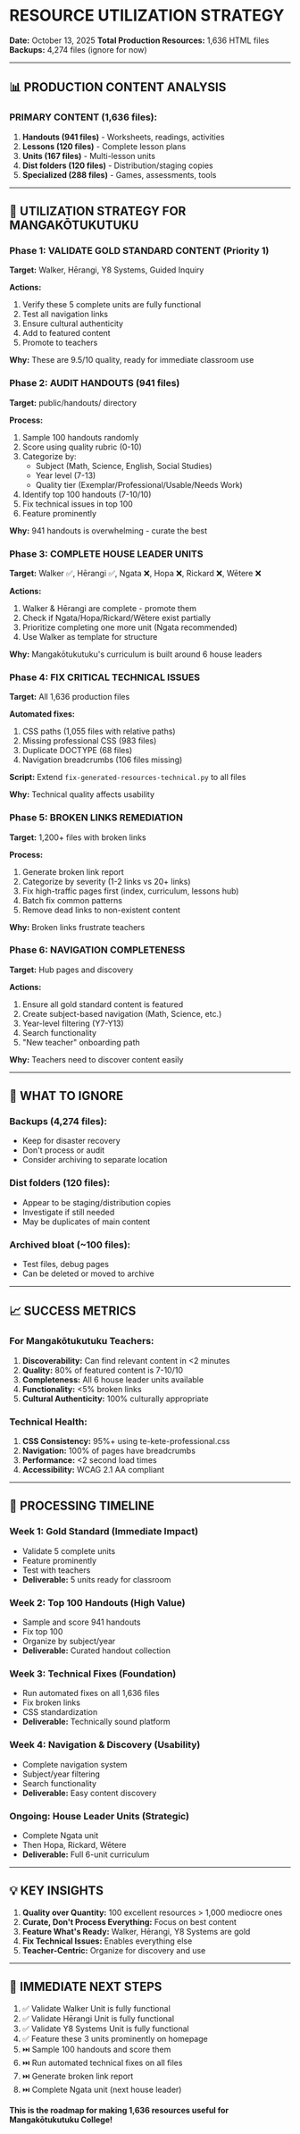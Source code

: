 # RESOURCE UTILIZATION STRATEGY
**Date:** October 13, 2025
**Total Production Resources:** 1,636 HTML files
**Backups:** 4,274 files (ignore for now)

---

## 📊 PRODUCTION CONTENT ANALYSIS

### PRIMARY CONTENT (1,636 files):
1. **Handouts (941 files)** - Worksheets, readings, activities
2. **Lessons (120 files)** - Complete lesson plans
3. **Units (167 files)** - Multi-lesson units
4. **Dist folders (120 files)** - Distribution/staging copies
5. **Specialized (288 files)** - Games, assessments, tools

---

## 🎯 UTILIZATION STRATEGY FOR MANGAKŌTUKUTUKU

### Phase 1: VALIDATE GOLD STANDARD CONTENT (Priority 1)
**Target:** Walker, Hērangi, Y8 Systems, Guided Inquiry

**Actions:**
1. Verify these 5 complete units are fully functional
2. Test all navigation links
3. Ensure cultural authenticity
4. Add to featured content
5. Promote to teachers

**Why:** These are 9.5/10 quality, ready for immediate classroom use

### Phase 2: AUDIT HANDOUTS (941 files)
**Target:** public/handouts/ directory

**Process:**
1. Sample 100 handouts randomly
2. Score using quality rubric (0-10)
3. Categorize by:
   - Subject (Math, Science, English, Social Studies)
   - Year level (7-13)
   - Quality tier (Exemplar/Professional/Usable/Needs Work)
4. Identify top 100 handouts (7-10/10)
5. Fix technical issues in top 100
6. Feature prominently

**Why:** 941 handouts is overwhelming - curate the best

### Phase 3: COMPLETE HOUSE LEADER UNITS
**Target:** Walker ✅, Hērangi ✅, Ngata ❌, Hopa ❌, Rickard ❌, Wētere ❌

**Actions:**
1. Walker & Hērangi are complete - promote them
2. Check if Ngata/Hopa/Rickard/Wētere exist partially
3. Prioritize completing one more unit (Ngata recommended)
4. Use Walker as template for structure

**Why:** Mangakōtukutuku's curriculum is built around 6 house leaders

### Phase 4: FIX CRITICAL TECHNICAL ISSUES
**Target:** All 1,636 production files

**Automated fixes:**
1. CSS paths (1,055 files with relative paths)
2. Missing professional CSS (983 files)
3. Duplicate DOCTYPE (68 files)
4. Navigation breadcrumbs (106 files missing)

**Script:** Extend `fix-generated-resources-technical.py` to all files

**Why:** Technical quality affects usability

### Phase 5: BROKEN LINKS REMEDIATION
**Target:** 1,200+ files with broken links

**Process:**
1. Generate broken link report
2. Categorize by severity (1-2 links vs 20+ links)
3. Fix high-traffic pages first (index, curriculum, lessons hub)
4. Batch fix common patterns
5. Remove dead links to non-existent content

**Why:** Broken links frustrate teachers

### Phase 6: NAVIGATION COMPLETENESS
**Target:** Hub pages and discovery

**Actions:**
1. Ensure all gold standard content is featured
2. Create subject-based navigation (Math, Science, etc.)
3. Year-level filtering (Y7-Y13)
4. Search functionality
5. "New teacher" onboarding path

**Why:** Teachers need to discover content easily

---

## 🚫 WHAT TO IGNORE

### Backups (4,274 files):
- Keep for disaster recovery
- Don't process or audit
- Consider archiving to separate location

### Dist folders (120 files):
- Appear to be staging/distribution copies
- Investigate if still needed
- May be duplicates of main content

### Archived bloat (~100 files):
- Test files, debug pages
- Can be deleted or moved to archive

---

## 📈 SUCCESS METRICS

### For Mangakōtukutuku Teachers:
1. **Discoverability:** Can find relevant content in <2 minutes
2. **Quality:** 80% of featured content is 7-10/10
3. **Completeness:** All 6 house leader units available
4. **Functionality:** <5% broken links
5. **Cultural Authenticity:** 100% culturally appropriate

### Technical Health:
1. **CSS Consistency:** 95%+ using te-kete-professional.css
2. **Navigation:** 100% of pages have breadcrumbs
3. **Performance:** <2 second load times
4. **Accessibility:** WCAG 2.1 AA compliant

---

## 🔄 PROCESSING TIMELINE

### Week 1: Gold Standard (Immediate Impact)
- Validate 5 complete units
- Feature prominently
- Test with teachers
- **Deliverable:** 5 units ready for classroom

### Week 2: Top 100 Handouts (High Value)
- Sample and score 941 handouts
- Fix top 100
- Organize by subject/year
- **Deliverable:** Curated handout collection

### Week 3: Technical Fixes (Foundation)
- Run automated fixes on all 1,636 files
- Fix broken links
- CSS standardization
- **Deliverable:** Technically sound platform

### Week 4: Navigation & Discovery (Usability)
- Complete navigation system
- Subject/year filtering
- Search functionality
- **Deliverable:** Easy content discovery

### Ongoing: House Leader Units (Strategic)
- Complete Ngata unit
- Then Hopa, Rickard, Wētere
- **Deliverable:** Full 6-unit curriculum

---

## 💡 KEY INSIGHTS

1. **Quality over Quantity:** 100 excellent resources > 1,000 mediocre ones
2. **Curate, Don't Process Everything:** Focus on best content
3. **Feature What's Ready:** Walker, Hērangi, Y8 Systems are gold
4. **Fix Technical Issues:** Enables everything else
5. **Teacher-Centric:** Organize for discovery and use

---

## 🎯 IMMEDIATE NEXT STEPS

1. ✅ Validate Walker Unit is fully functional
2. ✅ Validate Hērangi Unit is fully functional
3. ✅ Validate Y8 Systems Unit is fully functional
4. ✅ Feature these 3 units prominently on homepage
5. ⏭️ Sample 100 handouts and score them
6. ⏭️ Run automated technical fixes on all files
7. ⏭️ Generate broken link report
8. ⏭️ Complete Ngata unit (next house leader)

**This is the roadmap for making 1,636 resources useful for Mangakōtukutuku College!**

